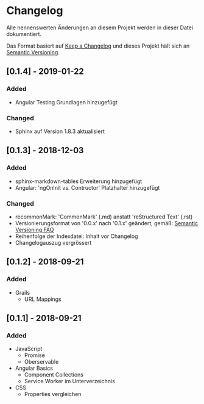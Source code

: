 # Changelog
Alle nennenswerten Änderungen an diesem Projekt werden in dieser Datei dokumentiert.

Das Format basiert auf [Keep a Changelog](http://keepachangelog.com/de/1.0.0/)
und dieses Projekt hält sich an [Semantic Versioning](http://semver.org/lange/de/spec/v2.0.0.html).

## [0.1.4] - 2019-01-22
### Added
- Angular Testing Grundlagen hinzugefügt

### Changed
- Sphinx auf Version 1.8.3 aktualisiert

## [0.1.3] - 2018-12-03
### Added
- sphinx-markdown-tables Erweiterung hinzugefügt
- Angular: 'ngOnInit vs. Contructor' Platzhalter hinzugefügt

### Changed
- recommonMark: 'CommonMark' (.md) anstatt 'reStructured Text' (.rst)
- Versionierungsformat von '0.0.x' nach '0.1.x' geändert, gemäß: 
  [Semantic Versioning FAQ](https://semver.org/#how-should-i-deal-with-revisions-in-the-0yz-initial-development-phase)
- Reihenfolge der Indexdatei: Inhalt vor Changelog
- Changelogauszug vergrössert

## [0.1.2] - 2018-09-21
### Added
- Grails
  - URL Mappings

## [0.1.1] - 2018-09-21
### Added
- JavaScript
  - Promise
  - Oberservable
- Angular Basics
  - Component Collections
  - Service Worker im Unterverzeichnis
- CSS
  - Properties vergleichen